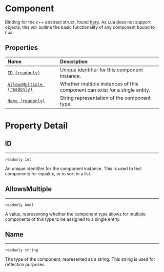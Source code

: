 # Component

Binding for the c++ abstract struct, found [here](structChroma_1_1Component.html).
As Lua does not support objects, this will outline the basic functionality of any component bound to Lua.



## Properties
| Name | Description |
| :----| :---|
| [`ID (readonly)`](#ID)     | Unique identifier for this component instance. |
| [`AllowsMultiple (readonly)`](#AllowsMultiple)     | Whether multiple instances of this component can exist for a single entity. |
| [`Name (readonly)`](#Name)     | String representation of the component type. |



# Property Detail
<!-- ID -->
<h2 id="ID">ID</h2>

---
<code class="code_label">readonly int</code>

An unique identifier for the component instance. This is used to test components for equality, or to sort in a list.

<!-- START PROPERTY BLOCK -->
<h2 id="AllowsMultiple">AllowsMultiple</h2>

---
<code class="code_label">readonly bool</code>

A value, representing whether the component type allows for multiple components of this type to be assigned to a single entity.

<!-- START PROPERTY BLOCK -->
<h2 id="Name">Name</h2>

---
<code class="code_label">readonly string</code>

The type of the component, represented as a string. This string is used for reflection purposes.

</br>